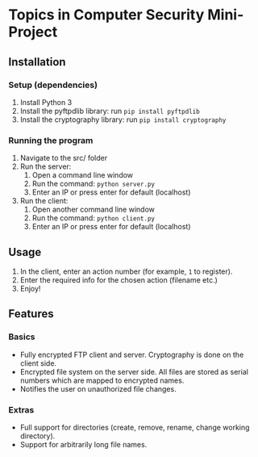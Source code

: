 # Topics in Computer Security Mini-Project #

## Installation ##
### Setup (dependencies) ###
1. Install Python 3
1. Install the pyftpdlib library: run `pip install pyftpdlib`
1. Install the cryptography library: run `pip install cryptography`

### Running the program ###
1. Navigate to the src/ folder
1. Run the server:
   1. Open a command line window
   1. Run the command: `python server.py`
   1. Enter an IP or press enter for default (localhost)
1. Run the client:
   1. Open another command line window
   1. Run the command: `python client.py`
   1. Enter an IP or press enter for default (localhost)

## Usage ##
1. In the client, enter an action number (for example, `1` to register).
1. Enter the required info for the chosen action (filename etc.)
1. Enjoy!

## Features ##
### Basics ###
* Fully encrypted FTP client and server. Cryptography is done on the client side.
* Encrypted file system on the server side. All files are stored as serial numbers which are mapped to encrypted names.
* Notifies the user on unauthorized file changes.

### Extras ###
* Full support for directories (create, remove, rename, change working directory).
* Support for arbitrarily long file names.
